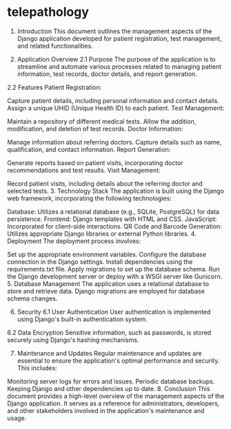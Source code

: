 # telepathology

1. Introduction
This document outlines the management aspects of the Django application developed for patient registration, test management, and related functionalities.

2. Application Overview
2.1 Purpose
The purpose of the application is to streamline and automate various processes related to managing patient information, test records, doctor details, and report generation.

2.2 Features
Patient Registration:

Capture patient details, including personal information and contact details.
Assign a unique UHID (Unique Health ID) to each patient.
Test Management:

Maintain a repository of different medical tests.
Allow the addition, modification, and deletion of test records.
Doctor Information:

Manage information about referring doctors.
Capture details such as name, qualification, and contact information.
Report Generation:

Generate reports based on patient visits, incorporating doctor recommendations and test results.
Visit Management:

Record patient visits, including details about the referring doctor and selected tests.
3. Technology Stack
The application is built using the Django web framework, incorporating the following technologies:

Database: Utilizes a relational database (e.g., SQLite, PostgreSQL) for data persistence.
Frontend: Django templates with HTML and CSS.
JavaScript: Incorporated for client-side interactions.
QR Code and Barcode Generation: Utilizes appropriate Django libraries or external Python libraries.
4. Deployment
The deployment process involves:

Set up the appropriate environment variables.
Configure the database connection in the Django settings.
Install dependencies using the requirements.txt file.
Apply migrations to set up the database schema.
Run the Django development server or deploy with a WSGI server like Gunicorn.
5. Database Management
The application uses a relational database to store and retrieve data. Django migrations are employed for database schema changes.

6. Security
6.1 User Authentication
User authentication is implemented using Django's built-in authentication system.

6.2 Data Encryption
Sensitive information, such as passwords, is stored securely using Django's hashing mechanisms.

7. Maintenance and Updates
Regular maintenance and updates are essential to ensure the application's optimal performance and security. This includes:

Monitoring server logs for errors and issues.
Periodic database backups.
Keeping Django and other dependencies up to date.
8. Conclusion
This document provides a high-level overview of the management aspects of the Django application. It serves as a reference for administrators, developers, and other stakeholders involved in the application's maintenance and usage.
